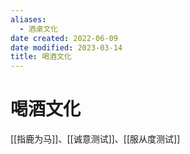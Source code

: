 ```yaml
---
aliases:
  - 酒桌文化
date created: 2022-06-09
date modified: 2023-03-14
title: 喝酒文化
---
```


# 喝酒文化

[[指鹿为马]]、[[诚意测试]]、[[服从度测试]]
